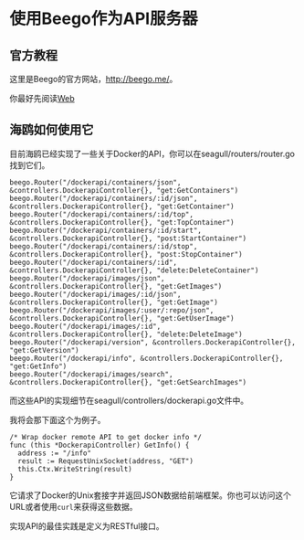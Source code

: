 
# 使用Beego作为API服务器

## 官方教程

这里是Beego的官方网站，<http://beego.me/>。

你最好先阅读[Web](use-beego-as-web-server.md)

## 海鸥如何使用它

目前海鸥已经实现了一些关于Docker的API，你可以在seagull/routers/router.go找到它们。

```
beego.Router("/dockerapi/containers/json", &controllers.DockerapiController{}, "get:GetContainers")
beego.Router("/dockerapi/containers/:id/json", &controllers.DockerapiController{}, "get:GetContainer")
beego.Router("/dockerapi/containers/:id/top", &controllers.DockerapiController{}, "get:TopContainer")
beego.Router("/dockerapi/containers/:id/start", &controllers.DockerapiController{}, "post:StartContainer")
beego.Router("/dockerapi/containers/:id/stop", &controllers.DockerapiController{}, "post:StopContainer")
beego.Router("/dockerapi/containers/:id", &controllers.DockerapiController{}, "delete:DeleteContainer")
beego.Router("/dockerapi/images/json", &controllers.DockerapiController{}, "get:GetImages")
beego.Router("/dockerapi/images/:id/json", &controllers.DockerapiController{}, "get:GetImage")
beego.Router("/dockerapi/images/:user/:repo/json", &controllers.DockerapiController{}, "get:GetUserImage")
beego.Router("/dockerapi/images/:id", &controllers.DockerapiController{}, "delete:DeleteImage")
beego.Router("/dockerapi/version", &controllers.DockerapiController{}, "get:GetVersion")
beego.Router("/dockerapi/info", &controllers.DockerapiController{}, "get:GetInfo")
beego.Router("/dockerapi/images/search", &controllers.DockerapiController{}, "get:GetSearchImages")
```

而这些API的实现细节在seagull/controllers/dockerapi.go文件中。

我将会那下面这个为例子。

```
/* Wrap docker remote API to get docker info */
func (this *DockerapiController) GetInfo() {
  address := "/info"
  result := RequestUnixSocket(address, "GET")
  this.Ctx.WriteString(result)
}
```

它请求了Docker的Unix套接字并返回JSON数据给前端框架。你也可以访问这个URL或者使用`curl`来获得这些数据。

实现API的最佳实践是定义为RESTful接口。
